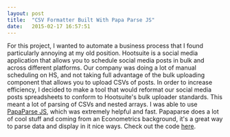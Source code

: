 ```yaml
---
layout: post
title:  "CSV Formatter Built With Papa Parse JS"
date:   2015-02-17 16:57:51
---
```


For this project, I wanted to automate a business process that I found particularly annoying at my old position. Hootsuite is a social media application that allows you to schedule social media posts in bulk and across different platforms. Our company was doing a lot of manual scheduling on HS, and not taking full advantage of the bulk uploading component that allows you to upload CSVs of posts. In order to increase efficiency, I decided to make a tool that would reformat our social media posts spreadsheets to conform to Hootsuite's bulk uploader standards. This meant a lot of parsing of CSVs and nested arrays. I was able to use <a href="http://papaparse.com">PapaParse JS</a>, which was extremely helpful and fast. Papaparse does a lot of cool stuff and coming from an Econometrics background, it's a great way to parse data and display in it nice ways. Check out the code <a href="https://github.com/ijadams/hsformatter">here</a>.
